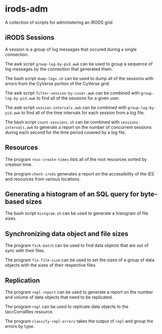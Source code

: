 # irods-adm

A collection of scripts for administering an iRODS grid


## iRODS Sessions

A session is a group of log messages that occured during a single connection.

The awk script `group-log-by-pid.awk` can be used to group a sequence of log messages by the connection that generated them.

The bash script `dump-logs.sh` can be used to dump all of the sessions with errors from the CyVerse portion of the CyVerse grid.

The awk script `filter-session-by-cuser.awk` can be combined with `group-log-by-pid.awk` to find all of the sessions for a given user.

The awk script `session-intervals.awk` can be combined with `group-log-by-pid.awk` to find all of the time intervals for each session from a log file.

The bash script `count-sessions.sh` can be combined with `sessions-intervals.awk` to generate a report on the number of concurrent sessions during each second for the time period covered by a log file.


## Resources

The program `resc-create-times` lists all of the root resources sorted by creation time.

The program `check-irods` generates a report on the accessibility of the IES and resources from various locations.


## Generating a histogram of an SQL query for byte-based sizes

The bash script `histgram.sh` can be used to generate a histogram of file sizes.


## Synchronizing data object and file sizes

The program `fsck-batch` can be used to find data objects that are out of sync with their files.

The program `fix-file-size` can be used to set the sizes of a group of data objects with the sizes of their respective files.


## Replication

The program `repl-report` can be used to generate a report on the number and volume of data objects that need to be replicated.

The program `repl` can be used to replicate data objects to the taccCorralRes resource.

The program `classify-repl-errors` takes the output of `repl` and group the errors by type.
